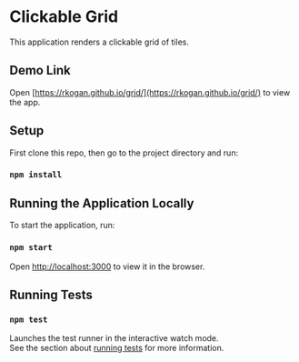 # Clickable Grid

This application renders a clickable grid of tiles.

## Demo Link

Open [https://rkogan.github.io/grid/](https://rkogan.github.io/grid/) to view the app.

## Setup

First clone this repo, then go to the project directory and run:

### `npm install`

## Running the Application Locally

To start the application, run:

### `npm start`

Open [http://localhost:3000](http://localhost:3000) to view it in the browser.

## Running Tests

### `npm test`

Launches the test runner in the interactive watch mode.\
See the section about [running tests](https://facebook.github.io/create-react-app/docs/running-tests) for more information.

